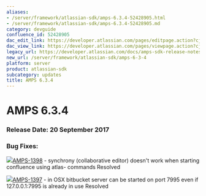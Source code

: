 ```yaml
---
aliases:
- /server/framework/atlassian-sdk/amps-6.3.4-52428905.html
- /server/framework/atlassian-sdk/amps-6.3.4-52428905.md
category: devguide
confluence_id: 52428905
dac_edit_link: https://developer.atlassian.com/pages/editpage.action?cjm=wozere&pageId=52428905
dac_view_link: https://developer.atlassian.com/pages/viewpage.action?cjm=wozere&pageId=52428905
legacy_url: https://developer.atlassian.com/docs/amps-sdk-release-notes/amps-sdk-6-x-and-up-release-notes/amps-6-3-4
new_url: /server/framework/atlassian-sdk/amps-6-3-4
platform: server
product: atlassian-sdk
subcategory: updates
title: AMPS 6.3.4
---
```

# AMPS 6.3.4

### Release Date: 20 September 2017

### Bug Fixes: 

<a href="https://ecosystem.atlassian.net/browse/AMPS-1398?src=confmacro" class="jira-issue-key"><img src="https://ecosystem.atlassian.net/secure/viewavatar?size=xsmall&amp;avatarId=15303&amp;avatarType=issuetype" class="icon" />AMPS-1398</a> - synchrony (collaborative editor) doesn't work when starting confluence using atlas- commands Resolved

<a href="https://ecosystem.atlassian.net/browse/AMPS-1397?src=confmacro" class="jira-issue-key"><img src="https://ecosystem.atlassian.net/secure/viewavatar?size=xsmall&amp;avatarId=15303&amp;avatarType=issuetype" class="icon" />AMPS-1397</a> - in OSX bitbucket server can be started on port 7995 even if 127.0.0.1:7995 is already in use Resolved







